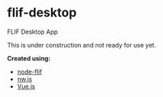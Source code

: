 # flif-desktop
FLIF Desktop App

This is under construction and not ready for use yet.

**Created using:**

* [node-flif](https://github.com/FLIF-hub/node-flif)
* [nw.js](https://nwjs.io)
* [Vue.js](https://vuejs.org)
